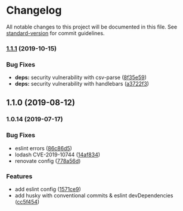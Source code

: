 # Changelog

All notable changes to this project will be documented in this file. See [standard-version](https://github.com/conventional-changelog/standard-version) for commit guidelines.

### [1.1.1](https://github.com/frbuceta/restify-jwt-community/compare/v1.1.0...v1.1.1) (2019-10-15)


### Bug Fixes

* **deps:** security vulnerability with csv-parse ([8f35e59](https://github.com/frbuceta/restify-jwt-community/commit/8f35e59))
* **deps:** security vulnerability with handlebars ([a3722f3](https://github.com/frbuceta/restify-jwt-community/commit/a3722f3))

## 1.1.0 (2019-08-12)

### 1.0.14 (2019-07-17)


### Bug Fixes

* eslint errors ([86c86d5](https://github.com/frbuceta/restify-jwt-community/commit/86c86d5))
* lodash CVE-2019-10744 ([14af834](https://github.com/frbuceta/restify-jwt-community/commit/14af834))
* renovate config ([778a56d](https://github.com/frbuceta/restify-jwt-community/commit/778a56d))


### Features

* add eslint config ([1571ce9](https://github.com/frbuceta/restify-jwt-community/commit/1571ce9))
* add husky with conventional commits & eslint devDependencies ([cc5f454](https://github.com/frbuceta/restify-jwt-community/commit/cc5f454))
